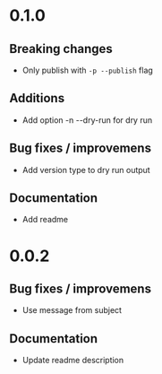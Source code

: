 # 0.1.0

## Breaking changes
 * Only publish with `-p --publish` flag

## Additions
 * Add option -n --dry-run for dry run

## Bug fixes / improvemens
 * Add version type to dry run output

## Documentation
 * Add readme

# 0.0.2

## Bug fixes / improvemens
 * Use message from subject

## Documentation
 * Update readme description
